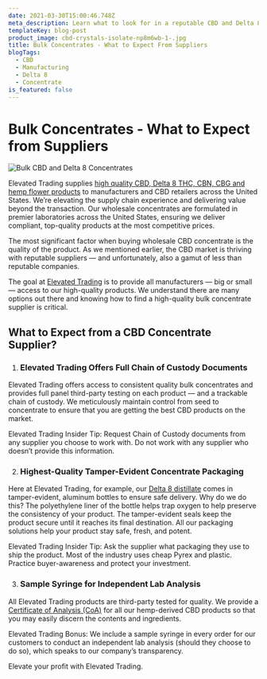 ```yaml
---
date: 2021-03-30T15:00:46.748Z
meta_description: Learn what to look for in a reputable CBD and Delta 8 bulk wholesale supplier.
templateKey: blog-post
product_image: cbd-crystals-isolate-np8m6wb-1-.jpg
title: Bulk Concentrates - What to Expect From Suppliers
blogTags:
  - CBD
  - Manufacturing
  - Delta 8
  - Concentrate
is_featured: false
---
```

# Bulk Concentrates - What to Expect from Suppliers



![Bulk CBD and Delta 8 Concentrates](cbd-crystals-isolate-np8m6wb-1-.jpg "Bulk CBD and Delta 8 Concentrates")



Elevated Trading supplies [high quality CBD, Delta 8 THC, CBN, CBG and hemp flower products](https://www.elevatedtrading.com/products) to manufacturers and CBD retailers across the United States. We’re elevating the supply chain experience and delivering value beyond the transaction. Our wholesale concentrates are formulated in premier laboratories across the United States, ensuring we deliver compliant, top-quality products at the most competitive prices.

The most significant factor when buying wholesale CBD concentrate is the quality of the product. As we mentioned earlier, the CBD market is thriving with reputable suppliers — and unfortunately, also a gamut of less than reputable companies. 

The goal at [Elevated Trading](https://www.elevatedtrading.com/) is to provide all manufacturers — big or small — access to our high-quality products. We understand there are many options out there and knowing how to find a high-quality bulk concentrate supplier is critical. 



## What to Expect from a CBD Concentrate Supplier?

1. ### Elevated Trading Offers Full Chain of Custody Documents

Elevated Trading offers access to consistent quality bulk concentrates and provides full panel third-party testing on each product — and a trackable chain of custody. We meticulously maintain control from seed to concentrate to ensure that you are getting the best CBD products on the market. 

Elevated Trading Insider Tip: Request Chain of Custody documents from any supplier you choose to work with. Do not work with any supplier who doesn’t provide this information. 

2. ### Highest-Quality Tamper-Evident Concentrate Packaging

Here at Elevated Trading, for example, our [Delta 8 distillate](https://www.elevatedtrading.com/products/delta-8-distillate/) comes in tamper-evident, aluminum bottles to ensure safe delivery. Why do we do this? The polyethylene liner of the bottle helps trap oxygen to help preserve the consistency of your product. The tamper-evident seals keep the product secure until it reaches its final destination. All our packaging solutions help your product stay safe, fresh, and potent.

Elevated Trading Insider Tip: Ask the supplier what packaging they use to ship the product. Most of the industry uses cheap Pyrex and plastic. Practice buyer-awareness and protect your investment. 

3. ### Sample Syringe for Independent Lab Analysis 

All Elevated Trading products are third-party tested for quality. We provide a [Certificate of Analysis (CoA)](https://www.elevatedtrading.com/lab-results) for all our hemp-derived CBD products so that you may easily discern the contents and ingredients. 

Elevated Trading Bonus: We include a sample syringe in every order for our customers to conduct an independent lab analysis (should they choose to do so), which speaks to our company’s transparency.

Elevate your profit with Elevated Trading.